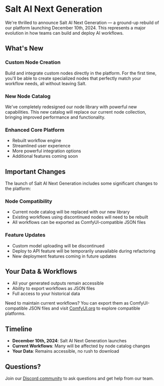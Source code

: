 # Salt AI Next Generation
We're thrilled to announce Salt AI Next Generation — a ground-up rebuild of our platform launching December 10th, 2024. This represents a major evolution in how teams can build and deploy AI workflows.

## What's New

### Custom Node Creation
Build and integrate custom nodes directly in the platform. For the first time, you'll be able to create specialized nodes that perfectly match your workflow needs, all without leaving Salt.

### New Node Catalog
We've completely redesigned our node library with powerful new capabilities. This new catalog will replace our current node collection, bringing improved performance and functionality.

### Enhanced Core Platform
- Rebuilt workflow engine
- Streamlined user experience
- More powerful integration options
- Additional features coming soon

## Important Changes

The launch of Salt AI Next Generation includes some significant changes to the platform:

### Node Compatibility
- Current node catalog will be replaced with our new library
- Existing workflows using discontinued nodes will need to be rebuilt
- All workflows can be exported as ComfyUI-compatible JSON files

### Feature Updates
- Custom model uploading will be discontinued
- Deploy to API feature will be temporarily unavailable during refactoring
- New deployment features coming in future updates

## Your Data & Workflows

- All your generated outputs remain accessible
- Ability to export workflows as JSON files
- Full access to your historical data

Need to maintain current workflows? You can export them as ComfyUI-compatible JSON files and visit [ComfyUI.org](https://comfy.org) to explore compatible platforms.

## Timeline

- **December 10th, 2024**: Salt AI Next Generation launches
- **Current Workflows**: Many will be affected by node catalog changes
- **Your Data**: Remains accessible, no rush to download

## Questions?

Join our [Discord community](https://discord.gg/salt) to ask questions and get help from our team.


